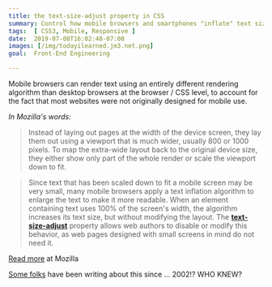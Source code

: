 ```yaml
---
title: the text-size-adjust property in CSS
summary: Control how mobile browsers and smartphones "inflate" text sizes
tags:  [ CSS3, Mobile, Responsive ]
date:  2019-07-08T16:02:48-07:00
images: [/img/todayilearned.jm3.net.png]
goal:  Front-End Engineering

---
```


Mobile browsers  can render text using an entirely different rendering
algorithm than desktop browsers at the browser / CSS level, to account
for the fact that most websites were not originally designed for mobile
use. 

_In Mozilla's words:_

> Instead of laying out pages at the width of the device screen, they
lay them out using a viewport that is much wider, usually 800 or 1000
pixels. To map the extra-wide layout back to the original device size,
they either show only part of the whole render or scale the viewport
down to fit.

> Since text that has been scaled down to fit a mobile screen may be
very small, many mobile browsers apply a text inflation algorithm to
enlarge the text to make it more readable. When an element containing
text uses 100% of the screen's width, the algorithm increases its text
size, but without modifying the layout. The **[text-size-adjust][docs]** property
allows web authors to disable or modify this behavior, as web pages
designed with small screens in mind do not need it.

[Read more][docs] at Mozilla

[Some folks][blog] have been writing about this since ... 2002!?  WHO KNEW? 

[docs]: https://developer.mozilla.org/en-US/docs/Web/CSS/text-size-adjust
[blog]: https://jwir3.wordpress.com/2012/07/30/font-inflation-fennec-and-you/
